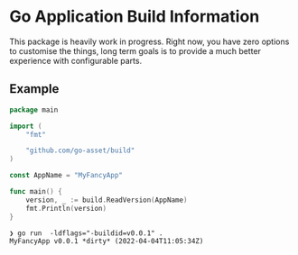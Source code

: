 # Go Application Build Information

This package is heavily work in progress. Right now, you have zero options to
customise the things, long term goals is to provide a much better experience
with configurable parts.


## Example

```go
package main

import (
	"fmt"

	"github.com/go-asset/build"
)

const AppName = "MyFancyApp"

func main() {
	version, _ := build.ReadVersion(AppName)
	fmt.Println(version)
}
```

```
❯ go run  -ldflags="-buildid=v0.0.1" .
MyFancyApp v0.0.1 *dirty* (2022-04-04T11:05:34Z)
```

